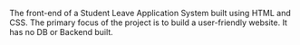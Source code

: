 The front-end of a Student Leave Application System built using HTML and CSS. The primary focus of the project is to build a user-friendly website. It has no DB or Backend built.
